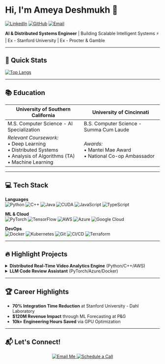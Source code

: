 # Hi, I'm Ameya Deshmukh 👋
[![LinkedIn](https://img.shields.io/badge/LinkedIn-0A66C2?style=for-the-badge&logo=linkedin&logoColor=white)](https://linkedin.com/in/ameya1252)
[![GitHub](https://img.shields.io/badge/GitHub-181717?style=for-the-badge&logo=github&logoColor=white)](https://github.com/ameya1252)
[![Email](https://img.shields.io/badge/Email-EA4335?style=for-the-badge&logo=gmail&logoColor=white)](mailto:ameyaudeshmukh@gmail.com)

**AI & Distributed Systems Engineer** | Building Scalable Intelligent Systems ⚡ | Ex - Stanford University | Ex - Procter & Gamble

---

## 🚀 Quick Stats

[![Top Langs](https://github-readme-stats.vercel.app/api/top-langs/?username=ameya1252&layout=compact&theme=vision-friendly-dark)](https://github.com/anuraghazra/github-readme-stats)

---

## 📚 Education

| **University of Southern California** | **University of Cincinnati** |
| --- | --- |
| M.S. Computer Science - AI Specialization | B.S. Computer Science - Summa Cum Laude |
| _Relevant Coursework:_<br>• Deep Learning<br>• Distributed Systems<br>• Analysis of Algorithms (TA)<br>• Machine Learning<br> | _Awards:_<br>• Mantei Mae Award<br>• National Co-op Ambassador |

---

## 💻 Tech Stack

**Languages**  
![Python](https://img.shields.io/badge/Python-3776AB?logo=python&logoColor=white)
![C++](https://img.shields.io/badge/C++-00599C?logo=c%2B%2B&logoColor=white)
![Java](https://img.shields.io/badge/Java-007396?logo=java&logoColor=white)
![CUDA](https://img.shields.io/badge/CUDA-76B900?logo=nvidia&logoColor=white)
![JavaScript](https://img.shields.io/badge/JavaScript-F7DF1E?logo=javascript&logoColor=black)
![TypeScript](https://img.shields.io/badge/TypeScript-3178C6?logo=typescript&logoColor=white)  

**ML & Cloud**  
![PyTorch](https://img.shields.io/badge/PyTorch-EE4C2C?logo=pytorch&logoColor=white)
![TensorFlow](https://img.shields.io/badge/TensorFlow-FF6F00?logo=tensorflow&logoColor=white)
![AWS](https://img.shields.io/badge/AWS-232F3E?logo=amazonaws&logoColor=white)
![Azure](https://img.shields.io/badge/Azure-0089D6?logo=microsoftazure&logoColor=white)
![Google Cloud](https://img.shields.io/badge/GoogleCloud-4285F4?logo=googlecloud&logoColor=white)

**DevOps**  
![Docker](https://img.shields.io/badge/Docker-2496ED?logo=docker&logoColor=white)
![Kubernetes](https://img.shields.io/badge/Kubernetes-326CE5?logo=kubernetes&logoColor=white)
![Git](https://img.shields.io/badge/Git-F05032?logo=git&logoColor=white)
![CI/CD](https://img.shields.io/badge/CI/CD-181717?logo=githubactions&logoColor=white)
![Terraform](https://img.shields.io/badge/Terraform-623CE4?logo=terraform&logoColor=white)

---

## 🔥 Highlight Projects

<details>
<summary><b>Distributed Real-Time Video Analytics Engine</b> (Python/C++/AWS)</summary>
  
- 🚀 GPU-accelerated pipeline with 60% latency reduction
- 🌐 Kubernetes-managed system processing 1000+ streams
- ⚡ 50ms anomaly detection via WebSocket API
</details>

<details>
<summary><b>LLM Code Review Assistant</b> (PyTorch/Azure/Docker)</summary>

- 🤖 Fine-tuned CodeLlama-7B with 92% bug detection
- 🐳 Dockerized microservice reducing review cycles by 40%
- ⚡ 70% inference latency reduction via model quantization
</details>

---

## 🏆 Career Highlights

- **70% Integration Time Reduction** at Stanford University - Dahl Laboratory
- **$120M Revenue Impact** through ML Forecasting at P&G
- **10k+ Engineering Hours Saved** via GPU Optimization

---

## 📬 Let's Connect!

<div align="center">
  <a href="mailto:ameyaudeshmukh@gmail.com">
    <img src="https://img.shields.io/badge/Email_Me-000000?style=for-the-badge&logo=gmail&logoColor=white" alt="Email Me"/>
  </a>
  <a href="https://calendly.com/your-link">
    <img src="https://img.shields.io/badge/Schedule_Call-008080?style=for-the-badge&logo=googlecalendar&logoColor=white" alt="Schedule a Call"/>
  </a>
</div>
